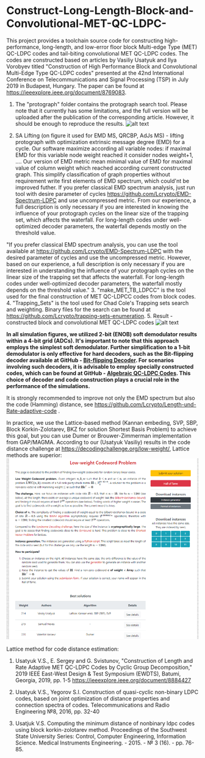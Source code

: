 # Construct-Long-Length-Block-and-Convolutional-MET-QC-LDPC-
This project provides a toolchain source code for constructing high-performance, long-length, and low-error floor block Multi-edge Type (MET) QC-LDPC codes and tail-biting convolutional MET QC-LDPC codes. The codes are constructed based on articles by Vasiliy Usatyuk and Ilya Vorobyev titled "Construction of High Performance Block and Convolutional Multi-Edge Type QC-LDPC codes" presented at the 42nd International Conference on Telecommunications and Signal Processing (TSP) in July 2019 in Budapest, Hungary. The paper can be found at https://ieeexplore.ieee.org/document/8769083.






1. The "protograph" folder contains the protograph search tool. Please note that it currently has some limitations, and the full version will be uploaded after the publication of the corresponding article. However, it should be enough to reproduce the results.
![alt text](https://ieeexplore.ieee.org/mediastore_new/IEEE/content/media/8764048/8768805/8769083/usaty6-049-large.gif)


2. SA Lifting (on figure it used for EMD MS, QRCBP, AdJs MS) - lifting protograph with optimization extrinsic message degree (EMD) for a cycle.
Our software maximize according all variable nodes: if maximal EMD for this variable node weight reached it consider nodes weight+1, .... Our version of EMD metric mean minimal value of EMD for maximal value of column weight which reached according current constructed graph. This simplify classification of graph properties without requirement write first elements of EMD spectrum, which could'nt be improved futher. If you prefer classical EMD spectrum analysis, just run tool with desire parameter of cycles https://github.com/Lcrypto/EMD-Spectrum-LDPC and use uncompressed metric. From our experience, a full description is only necessary if you are interested in knowing the influence of your protograph cycles on the linear size of the trapping set, which affects the waterfall. For long-length codes under well-optimized decoder parameters, the waterfall depends mostly on the threshold value.



"If you prefer classical EMD spectrum analysis, you can use the tool available at https://github.com/Lcrypto/EMD-Spectrum-LDPC with the desired parameter of cycles and use the uncompressed metric. However, based on our experience, a full description is only necessary if you are interested in understanding the influence of your protograph cycles on the linear size of the trapping set that affects the waterfall. For long-length codes under well-optimized decoder parameters, the waterfall mostly depends on the threshold value."
3. "make_MET_TB_LDPCC" is the tool used for the final construction of MET QC-LDPCC codes from block codes.
4. "Trapping_Sets" is the tool used for Chad Cole's Trapping sets search and weighting. Binary files for the search can be found at https://github.com/Lcrypto/trapping-sets-enumeration.
5. Result - constructed block and convolutional MET QC-LDPC codes
![alt text](https://ieeexplore.ieee.org/mediastore_new/IEEE/content/media/8764048/8768805/8769083/usaty7-049-large.gif)



**In all simulation figures, we utilized 2-bit (ENOB) soft demodulator results within a 4-bit grid (ADCs). It's important to note that this approach employs the simplest soft demodulator. Further simplification to a 1-bit demodulator is only effective for hard decoders, such as the Bit-flipping decoder available at GitHub - [Bit-flipping Decoder](https://github.com/Lcrypto/LDPC-Iterative-Bit-Flipping-family-decoders). For scenarios involving such decoders, it is advisable to employ specially constructed codes, which can be found at GitHub - [Algebraic QC-LDPC Codes](https://github.com/Lcrypto/Algebraic_QC-LDPC ). This choice of decoder and code construction plays a crucial role in the performance of the simulations.**


It is strongly recommended to improve not only the EMD spectrum but also the code (Hamming) distance, see https://github.com/Lcrypto/Length-und-Rate-adaptive-code . 



In practice, we use the Lattice-based method (Kannan embeding, SVP, SBP, Block Korkin-Zolotarev, BKZ for solution Shortest Basis Problem) to achieve this goal, but you can use Dumer or Brouwer-Zimmerman implementation from GAP/MAGMA.
According to our (Usatyuk Vasiliy) results in the code distance challenge at https://decodingchallenge.org/low-weight/, Lattice methods are superior:
![alt text](https://github.com/Lcrypto/Length-und-Rate-adaptive-code/blob/master/Code_distance_challenge.png)

Lattice method for code distance estimation:


1. Usatyuk V.S., E. Sergey and G. Svistunov, "Construction of Length and Rate Adaptive MET QC-LDPC Codes by Cyclic Group Decomposition," 2019 IEEE East-West Design & Test Symposium (EWDTS), Batumi, Georgia, 2019, pp. 1-5 https://ieeexplore.ieee.org/document/8884427

   
2. Usatyuk V.S., Yegorov S.I. Construction of quasi-cyclic non-binary LDPC codes, based on joint optimization of distance properties and connection spectra of codes. Telecommunications and Radio Engineering №8, 2016, pp. 32-40

   
3. Usatjuk V.S. Computing the minimum distance of nonbinary ldpc codes using block korkin-zolotarev method. Proceedings of the Southwest State University Series: Control, Computer Engineering, Information Science. Medical Instruments Engineering. - 2015. - № 3 (16). - pp. 76-85.




